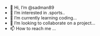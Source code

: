 - 👋 Hi, I’m @sadman89
- 👀 I’m interested in .sports..
- 🌱 I’m currently learning coding...
- 💞️ I’m looking to collaborate on a project...
- 📫 How to reach me ...

<!---
sadman89/sadman89 is a ✨ special ✨ repository because its `README.md` (this file) appears on your GitHub profile.
You can click the Preview link to take a look at your changes.
--->
